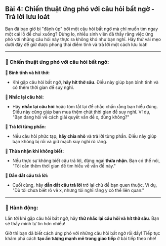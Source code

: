 ## Bài 4: Chiến thuật ứng phó với câu hỏi bất ngờ - Trả lời lưu loát

Bạn đã bao giờ bị "đánh úp" bởi một câu hỏi bất ngờ mà chỉ muốn tìm ngay một cái lỗ để chui xuống? Đừng lo, nhiều sinh viên đã thấy rằng việc ứng phó với những câu hỏi này thực ra không khó như bạn nghĩ. Hãy thử vài mẹo dưới đây để giữ được phong thái điềm tĩnh và trả lời một cách lưu loát!

---

### 📌 Chiến thuật ứng phó với câu hỏi bất ngờ:

**🔹 Bình tĩnh và hít thở:**
- Khi gặp câu hỏi bất ngờ, **hãy hít thở sâu**. Điều này giúp bạn bình tĩnh và có thêm thời gian để suy nghĩ.

**🔹 Nhắc lại câu hỏi:**
- Hãy **nhắc lại câu hỏi** hoặc tóm tắt lại để chắc chắn rằng bạn hiểu đúng. Điều này cũng giúp bạn mua thêm chút thời gian để suy nghĩ. Ví dụ, "Bạn đang hỏi về cách giải quyết vấn đề x, đúng không?"

**🔹 Trả lời từng phần:**
- Nếu câu hỏi phức tạp, **hãy chia nhỏ** và trả lời từng phần. Điều này giúp bạn không bị rối và giữ mạch suy nghĩ rõ ràng.

**🔹 Thừa nhận khi không biết:**
- Nếu thực sự không biết câu trả lời, đừng ngại **thừa nhận**. Bạn có thể nói, "Tôi cần thêm thời gian để tìm hiểu về vấn đề này."

**🔹 Dẫn dắt câu trả lời:**
- Cuối cùng, hãy **dẫn dắt câu trả lời** trở lại chủ đề bạn quen thuộc. Ví dụ, "Dù tôi chưa biết rõ về x, nhưng tôi nghĩ rằng y có thể liên quan."

---

### 🚀 Hành động:

Lần tới khi gặp câu hỏi bất ngờ, hãy **thử nhắc lại câu hỏi và hít thở sâu**. Bạn sẽ thấy mình tự tin hơn nhiều!

Giờ thì bạn đã biết cách ứng phó với những câu hỏi bất ngờ rồi đấy! Tiếp tục khám phá cách **tạo ấn tượng mạnh mẽ trong giao tiếp** ở bài tiếp theo nhé!